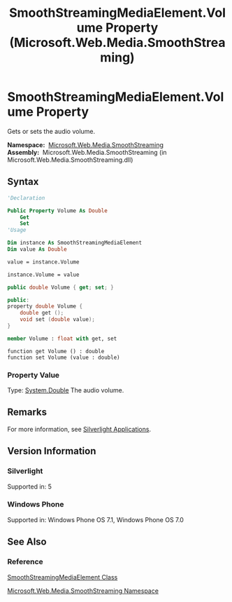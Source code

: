 ﻿---
title: SmoothStreamingMediaElement.Volume Property (Microsoft.Web.Media.SmoothStreaming)
TOCTitle: Volume Property
ms:assetid: P:Microsoft.Web.Media.SmoothStreaming.SmoothStreamingMediaElement.Volume
ms:mtpsurl: https://msdn.microsoft.com/en-us/library/microsoft.web.media.smoothstreaming.smoothstreamingmediaelement.volume(v=VS.95)
ms:contentKeyID: 46307858
ms.date: 05/31/2012
mtps_version: v=VS.95
f1_keywords:
- Microsoft.Web.Media.SmoothStreaming.SmoothStreamingMediaElement.Volume
- Microsoft.Web.Media.SmoothStreaming.SmoothStreamingMediaElement.get_Volume
- Microsoft.Web.Media.SmoothStreaming.SmoothStreamingMediaElement.set_Volume
dev_langs:
- csharp
- jscript
- vb
- FSharp
- cpp
api_location:
- Microsoft.Web.Media.SmoothStreaming.dll
api_name:
- Microsoft.Web.Media.SmoothStreaming.SmoothStreamingMediaElement.get_Volume
- Microsoft.Web.Media.SmoothStreaming.SmoothStreamingMediaElement.set_Volume
- Microsoft.Web.Media.SmoothStreaming.SmoothStreamingMediaElement.Volume
api_type:
- Managed
topic_type:
- apiref
- kbSyntax
product_family_name: VS
ROBOTS: INDEX,FOLLOW
---

# SmoothStreamingMediaElement.Volume Property

Gets or sets the audio volume.

**Namespace:**  [Microsoft.Web.Media.SmoothStreaming](microsoft-web-media-smoothstreaming-namespace_1.md)  
**Assembly:**  Microsoft.Web.Media.SmoothStreaming (in Microsoft.Web.Media.SmoothStreaming.dll)

## Syntax

```vb
'Declaration

Public Property Volume As Double
    Get
    Set
'Usage

Dim instance As SmoothStreamingMediaElement
Dim value As Double

value = instance.Volume

instance.Volume = value
```

```csharp
public double Volume { get; set; }
```

```cpp
public:
property double Volume {
    double get ();
    void set (double value);
}
```

``` fsharp
member Volume : float with get, set
```

```jscript
function get Volume () : double
function set Volume (value : double)
```

### Property Value

Type: [System.Double](https://msdn.microsoft.com/library/643eft0t\(v=vs.95\))  
The audio volume.

## Remarks

For more information, see [Silverlight Applications](silverlight-applications.md).

## Version Information

### Silverlight

Supported in: 5  

### Windows Phone

Supported in: Windows Phone OS 7.1, Windows Phone OS 7.0  

## See Also

### Reference

[SmoothStreamingMediaElement Class](smoothstreamingmediaelement-class-microsoft-web-media-smoothstreaming_1.md)

[Microsoft.Web.Media.SmoothStreaming Namespace](microsoft-web-media-smoothstreaming-namespace_1.md)

